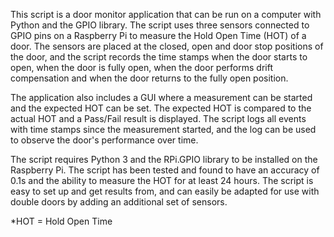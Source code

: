 This script is a door monitor application that can be run on a computer with Python and the GPIO library. 
The script uses three sensors connected to GPIO pins on a Raspberry Pi to measure the Hold Open Time (HOT) of a door.
The sensors are placed at the closed, open and door stop positions of the door, and the script records the time stamps when the door starts to open, when the door is fully open, when the door performs drift compensation and when the door returns to the fully open position.

The application also includes a GUI where a measurement can be started and the expected HOT can be set. 
The expected HOT is compared to the actual HOT and a Pass/Fail result is displayed. 
The script logs all events with time stamps since the measurement started, and the log can be used to observe the door's performance over time.

The script requires Python 3 and the RPi.GPIO library to be installed on the Raspberry Pi. 
The script has been tested and found to have an accuracy of 0.1s and the ability to measure the HOT for at least 24 hours. 
The script is easy to set up and get results from, and can easily be adapted for use with double doors by adding an additional set of sensors.


*HOT = Hold Open Time 

